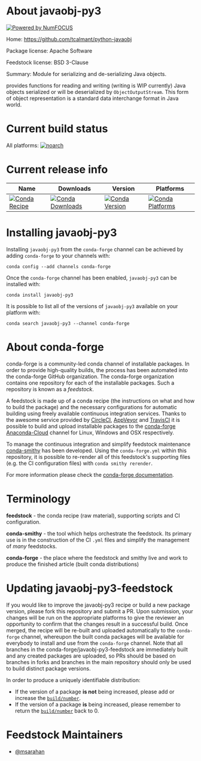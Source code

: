 About javaobj-py3
=================

[![Powered by NumFOCUS](https://img.shields.io/badge/powered%20by-NumFOCUS-orange.svg?style=flat&colorA=E1523D&colorB=007D8A)](http://numfocus.org)

Home: https://github.com/tcalmant/python-javaobj

Package license: Apache Software

Feedstock license: BSD 3-Clause

Summary: Module for serializing and de-serializing Java objects.

provides functions for reading and writing (writing is WIP currently) Java objects serialized or will be
deserialized by ``ObjectOutputStream``. This form of object representation is a standard data interchange
format in Java world.


Current build status
====================

All platforms:
[![noarch](https://img.shields.io/circleci/project/github/conda-forge/javaobj-py3-feedstock/master.svg?label=noarch)](https://circleci.com/gh/conda-forge/javaobj-py3-feedstock)

Current release info
====================

| Name | Downloads | Version | Platforms |
| --- | --- | --- | --- |
| [![Conda Recipe](https://img.shields.io/badge/recipe-javaobj--py3-green.svg)](https://anaconda.org/conda-forge/javaobj-py3) | [![Conda Downloads](https://img.shields.io/conda/dn/conda-forge/javaobj-py3.svg)](https://anaconda.org/conda-forge/javaobj-py3) | [![Conda Version](https://img.shields.io/conda/vn/conda-forge/javaobj-py3.svg)](https://anaconda.org/conda-forge/javaobj-py3) | [![Conda Platforms](https://img.shields.io/conda/pn/conda-forge/javaobj-py3.svg)](https://anaconda.org/conda-forge/javaobj-py3) |

Installing javaobj-py3
======================

Installing `javaobj-py3` from the `conda-forge` channel can be achieved by adding `conda-forge` to your channels with:

```
conda config --add channels conda-forge
```

Once the `conda-forge` channel has been enabled, `javaobj-py3` can be installed with:

```
conda install javaobj-py3
```

It is possible to list all of the versions of `javaobj-py3` available on your platform with:

```
conda search javaobj-py3 --channel conda-forge
```


About conda-forge
=================

conda-forge is a community-led conda channel of installable packages.
In order to provide high-quality builds, the process has been automated into the
conda-forge GitHub organization. The conda-forge organization contains one repository
for each of the installable packages. Such a repository is known as a *feedstock*.

A feedstock is made up of a conda recipe (the instructions on what and how to build
the package) and the necessary configurations for automatic building using freely
available continuous integration services. Thanks to the awesome service provided by
[CircleCI](https://circleci.com/), [AppVeyor](https://www.appveyor.com/)
and [TravisCI](https://travis-ci.org/) it is possible to build and upload installable
packages to the [conda-forge](https://anaconda.org/conda-forge)
[Anaconda-Cloud](https://anaconda.org/) channel for Linux, Windows and OSX respectively.

To manage the continuous integration and simplify feedstock maintenance
[conda-smithy](https://github.com/conda-forge/conda-smithy) has been developed.
Using the ``conda-forge.yml`` within this repository, it is possible to re-render all of
this feedstock's supporting files (e.g. the CI configuration files) with ``conda smithy rerender``.

For more information please check the [conda-forge documentation](https://conda-forge.org/docs/).

Terminology
===========

**feedstock** - the conda recipe (raw material), supporting scripts and CI configuration.

**conda-smithy** - the tool which helps orchestrate the feedstock.
                   Its primary use is in the construction of the CI ``.yml`` files
                   and simplify the management of *many* feedstocks.

**conda-forge** - the place where the feedstock and smithy live and work to
                  produce the finished article (built conda distributions)


Updating javaobj-py3-feedstock
==============================

If you would like to improve the javaobj-py3 recipe or build a new
package version, please fork this repository and submit a PR. Upon submission,
your changes will be run on the appropriate platforms to give the reviewer an
opportunity to confirm that the changes result in a successful build. Once
merged, the recipe will be re-built and uploaded automatically to the
`conda-forge` channel, whereupon the built conda packages will be available for
everybody to install and use from the `conda-forge` channel.
Note that all branches in the conda-forge/javaobj-py3-feedstock are
immediately built and any created packages are uploaded, so PRs should be based
on branches in forks and branches in the main repository should only be used to
build distinct package versions.

In order to produce a uniquely identifiable distribution:
 * If the version of a package **is not** being increased, please add or increase
   the [``build/number``](https://conda.io/docs/user-guide/tasks/build-packages/define-metadata.html#build-number-and-string).
 * If the version of a package **is** being increased, please remember to return
   the [``build/number``](https://conda.io/docs/user-guide/tasks/build-packages/define-metadata.html#build-number-and-string)
   back to 0.

Feedstock Maintainers
=====================

* [@msarahan](https://github.com/msarahan/)

